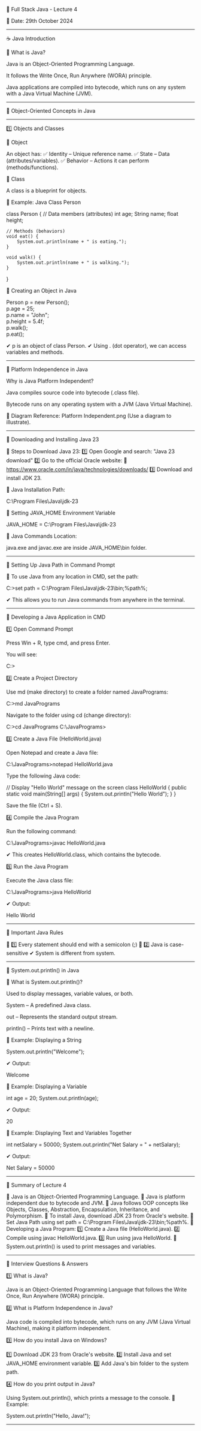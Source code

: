 📌 Full Stack Java - Lecture 4

📅 Date: 29th October 2024


---

☕ Java Introduction

🔹 What is Java?

Java is an Object-Oriented Programming Language.

It follows the Write Once, Run Anywhere (WORA) principle.

Java applications are compiled into bytecode, which runs on any system with a Java Virtual Machine (JVM).



---

🔹 Object-Oriented Concepts in Java


---

1️⃣ Objects and Classes

🔹 Object

An object has:
✅ Identity – Unique reference name.
✅ State – Data (attributes/variables).
✅ Behavior – Actions it can perform (methods/functions).

🔹 Class

A class is a blueprint for objects.

📌 Example: Java Class Person

class Person {
    // Data members (attributes)
    int age;
    String name;
    float height;
    
    // Methods (behaviors)
    void eat() {
        System.out.println(name + " is eating.");
    }
    
    void walk() {
        System.out.println(name + " is walking.");
    }
}

📌 Creating an Object in Java

Person p = new Person();  
p.age = 25;  
p.name = "John";  
p.height = 5.4f;  
p.walk();  
p.eat();

✔ p is an object of class Person.
✔ Using . (dot operator), we can access variables and methods.


---

🔹 Platform Independence in Java

Why is Java Platform Independent?

Java compiles source code into bytecode (.class file).

Bytecode runs on any operating system with a JVM (Java Virtual Machine).


📌 Diagram Reference: Platform Independent.png (Use a diagram to illustrate).


---

🔹 Downloading and Installing Java 23

📌 Steps to Download Java 23:
1️⃣ Open Google and search: "Java 23 download"
2️⃣ Go to the official Oracle website:
🔗 https://www.oracle.com/in/java/technologies/downloads/
3️⃣ Download and install JDK 23.

📌 Java Installation Path:

C:\Program Files\Java\jdk-23

📌 Setting JAVA_HOME Environment Variable

JAVA_HOME = C:\Program Files\Java\jdk-23

📌 Java Commands Location:

java.exe and javac.exe are inside JAVA_HOME\bin folder.


---

🔹 Setting Up Java Path in Command Prompt

📌 To use Java from any location in CMD, set the path:

C:\>set path = C:\Program Files\Java\jdk-23\bin;%path%;

✔ This allows you to run Java commands from anywhere in the terminal.


---

🔹 Developing a Java Application in CMD

1️⃣ Open Command Prompt

Press Win + R, type cmd, and press Enter.

You will see:

C:\>


2️⃣ Create a Project Directory

Use md (make directory) to create a folder named JavaPrograms:

C:\>md JavaPrograms

Navigate to the folder using cd (change directory):

C:\>cd JavaPrograms
C:\JavaPrograms>


3️⃣ Create a Java File (HelloWorld.java)

Open Notepad and create a Java file:

C:\JavaPrograms>notepad HelloWorld.java

Type the following Java code:


// Display "Hello World" message on the screen
class HelloWorld {
    public static void main(String[] args) {
        System.out.println("Hello World");
    }
}

Save the file (Ctrl + S).


4️⃣ Compile the Java Program

Run the following command:

C:\JavaPrograms>javac HelloWorld.java


✔ This creates HelloWorld.class, which contains the bytecode.

5️⃣ Run the Java Program

Execute the Java class file:

C:\JavaPrograms>java HelloWorld


✔ Output:

Hello World


---

🔹 Important Java Rules

📌 1️⃣ Every statement should end with a semicolon (;)
📌 2️⃣ Java is case-sensitive
✔ System is different from system.


---

🔹 System.out.println() in Java

📌 What is System.out.println()?

Used to display messages, variable values, or both.

System – A predefined Java class.

out – Represents the standard output stream.

println() – Prints text with a newline.


📌 Example: Displaying a String

System.out.println("Welcome");

✔ Output:

Welcome

📌 Example: Displaying a Variable

int age = 20;
System.out.println(age);

✔ Output:

20

📌 Example: Displaying Text and Variables Together

int netSalary = 50000;
System.out.println("Net Salary = " + netSalary);

✔ Output:

Net Salary = 50000


---

🎯 Summary of Lecture 4

🔹 Java is an Object-Oriented Programming Language.
🔹 Java is platform independent due to bytecode and JVM.
🔹 Java follows OOP concepts like Objects, Classes, Abstraction, Encapsulation, Inheritance, and Polymorphism.
🔹 To install Java, download JDK 23 from Oracle's website.
🔹 Set Java Path using set path = C:\Program Files\Java\jdk-23\bin;%path%.
🔹 Developing a Java Program:
1️⃣ Create a Java file (HelloWorld.java).
2️⃣ Compile using javac HelloWorld.java.
3️⃣ Run using java HelloWorld.
🔹 System.out.println() is used to print messages and variables.


---

📌 Interview Questions & Answers

1️⃣ What is Java?

Java is an Object-Oriented Programming Language that follows the Write Once, Run Anywhere (WORA) principle.

2️⃣ What is Platform Independence in Java?

Java code is compiled into bytecode, which runs on any JVM (Java Virtual Machine), making it platform independent.

3️⃣ How do you install Java on Windows?

1️⃣ Download JDK 23 from Oracle's website.
2️⃣ Install Java and set JAVA_HOME environment variable.
3️⃣ Add Java's bin folder to the system path.

4️⃣ How do you print output in Java?

Using System.out.println(), which prints a message to the console.
📌 Example:

System.out.println("Hello, Java!");


---



